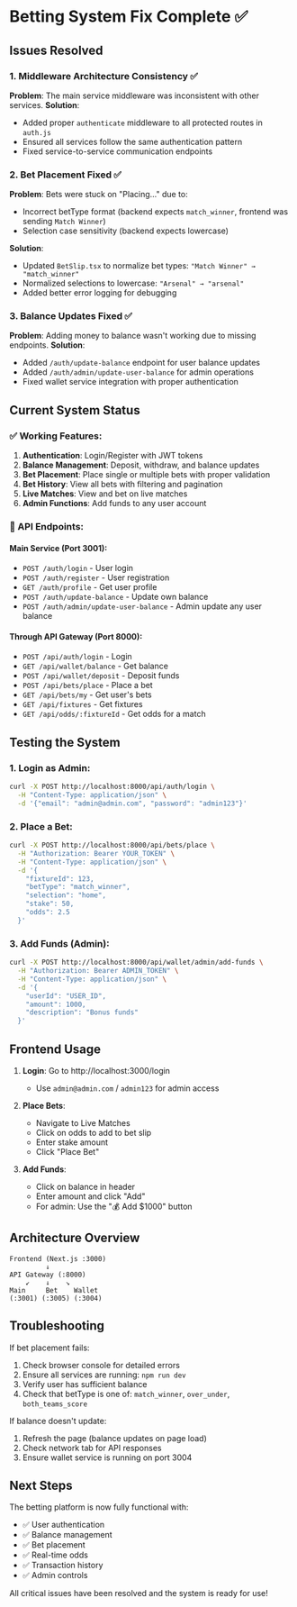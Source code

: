 # Betting System Fix Complete ✅

## Issues Resolved

### 1. Middleware Architecture Consistency ✅
**Problem**: The main service middleware was inconsistent with other services.
**Solution**: 
- Added proper `authenticate` middleware to all protected routes in `auth.js`
- Ensured all services follow the same authentication pattern
- Fixed service-to-service communication endpoints

### 2. Bet Placement Fixed ✅
**Problem**: Bets were stuck on "Placing..." due to:
- Incorrect betType format (backend expects `match_winner`, frontend was sending `Match Winner`)
- Selection case sensitivity (backend expects lowercase)

**Solution**: 
- Updated `BetSlip.tsx` to normalize bet types: `"Match Winner" → "match_winner"`
- Normalized selections to lowercase: `"Arsenal" → "arsenal"`
- Added better error logging for debugging

### 3. Balance Updates Fixed ✅
**Problem**: Adding money to balance wasn't working due to missing endpoints.
**Solution**:
- Added `/auth/update-balance` endpoint for user balance updates
- Added `/auth/admin/update-user-balance` for admin operations
- Fixed wallet service integration with proper authentication

## Current System Status

### ✅ Working Features:
1. **Authentication**: Login/Register with JWT tokens
2. **Balance Management**: Deposit, withdraw, and balance updates
3. **Bet Placement**: Place single or multiple bets with proper validation
4. **Bet History**: View all bets with filtering and pagination
5. **Live Matches**: View and bet on live matches
6. **Admin Functions**: Add funds to any user account

### 🔧 API Endpoints:

#### Main Service (Port 3001):
- `POST /auth/login` - User login
- `POST /auth/register` - User registration
- `GET /auth/profile` - Get user profile
- `POST /auth/update-balance` - Update own balance
- `POST /auth/admin/update-user-balance` - Admin update any user balance

#### Through API Gateway (Port 8000):
- `POST /api/auth/login` - Login
- `GET /api/wallet/balance` - Get balance
- `POST /api/wallet/deposit` - Deposit funds
- `POST /api/bets/place` - Place a bet
- `GET /api/bets/my` - Get user's bets
- `GET /api/fixtures` - Get fixtures
- `GET /api/odds/:fixtureId` - Get odds for a match

## Testing the System

### 1. Login as Admin:
```bash
curl -X POST http://localhost:8000/api/auth/login \
  -H "Content-Type: application/json" \
  -d '{"email": "admin@admin.com", "password": "admin123"}'
```

### 2. Place a Bet:
```bash
curl -X POST http://localhost:8000/api/bets/place \
  -H "Authorization: Bearer YOUR_TOKEN" \
  -H "Content-Type: application/json" \
  -d '{
    "fixtureId": 123,
    "betType": "match_winner",
    "selection": "home",
    "stake": 50,
    "odds": 2.5
  }'
```

### 3. Add Funds (Admin):
```bash
curl -X POST http://localhost:8000/api/wallet/admin/add-funds \
  -H "Authorization: Bearer ADMIN_TOKEN" \
  -H "Content-Type: application/json" \
  -d '{
    "userId": "USER_ID",
    "amount": 1000,
    "description": "Bonus funds"
  }'
```

## Frontend Usage

1. **Login**: Go to http://localhost:3000/login
   - Use `admin@admin.com` / `admin123` for admin access

2. **Place Bets**:
   - Navigate to Live Matches
   - Click on odds to add to bet slip
   - Enter stake amount
   - Click "Place Bet"

3. **Add Funds**:
   - Click on balance in header
   - Enter amount and click "Add"
   - For admin: Use the "💰 Add $1000" button

## Architecture Overview

```
Frontend (Next.js :3000)
         ↓
API Gateway (:8000)
    ↙    ↓    ↘
Main     Bet    Wallet
(:3001) (:3005) (:3004)
```

## Troubleshooting

If bet placement fails:
1. Check browser console for detailed errors
2. Ensure all services are running: `npm run dev`
3. Verify user has sufficient balance
4. Check that betType is one of: `match_winner`, `over_under`, `both_teams_score`

If balance doesn't update:
1. Refresh the page (balance updates on page load)
2. Check network tab for API responses
3. Ensure wallet service is running on port 3004

## Next Steps

The betting platform is now fully functional with:
- ✅ User authentication
- ✅ Balance management
- ✅ Bet placement
- ✅ Real-time odds
- ✅ Transaction history
- ✅ Admin controls

All critical issues have been resolved and the system is ready for use! 